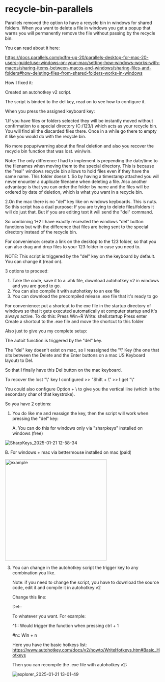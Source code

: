 # recycle-bin-parallels

Parallels removed the option to have a recycle bin in windows for shared folders. When you want to delete a file in windows you get a popup that warns you will permanently remove the file without passing by the recycle bin.

You can read about it here:

https://docs.parallels.com/pdfm-ug-20/parallels-desktop-for-mac-20-users-guide/use-windows-on-your-mac/setting-how-windows-works-with-macos/sharing-items-between-macos-and-windows/sharing-files-and-folders#how-deleting-files-from-shared-folders-works-in-windows

How I fixed it:

Created an autohotkey v2 script.

The script is binded to the del key, read on to see how to configure it.

When you press the assigned keyboard key:

1.If you have files or folders selected they will be instantly moved without confirmation to a special directory (C:/123/) which acts as your recycle bin.
You will find all the discarded files there.
Once in a while go there to empty it like you would do with the recycle bin.

No more popup/warning about the final deletion and also you recover the recycle bin function that was lost. win/win.

Note: The only difference I had to implement is prepending the date/time to the filenames when moving them to the special directory. This is because the "real" windows recycle bin allows to hold files even if they have the same name. This folder doesn't. So by having a timestamp attached you will never enounter a duplicate filename when deleting a file. Also another advantage is that you can order the folder by name and the files will be ordered by date of deletion, which is what you want in a recycle bin.

2.On the mac there is no "del" key like on windows keyboards. This is nuts.
So this script has a dual purpose: If you are trying to delete files/folders it will do just that.
But if you are editing text it will send the "del" command.

So combining 1+2 I have exactly recreated the windows "del" button functions but with the difference that files are being sent to the special directory instead of the recycle bin.

For convenience: create a link on the desktop to the 123 folder, so that you can also drag and drop files to your 123 folder in case you need to.

NOTE: This script is triggered by the "del" key on the keyboard by default. You can change it (read on).


3 options to proceed:
1. Take the code, save it to a .ahk file, download autohotkey v2 in windows and you are good to go.
2. You can also compile it with autohotkey to an exe file
3. You can download the precompiled release .exe file that it's ready to go
  
For convenience: put a shortcut to the exe file in the startup directory of windows so that it gets executed automatically at computer startup and it's always active.
To do this:
Press Win+R
Write: shell:startup
Press enter
Create a shortcut to the .exe file and move the shortcut to this folder



Also just to give you my complete setup:

The autoit function is triggered by the "del" key.

The "del" key doesn't exist on mac, so I reassigned the "\\" Key (the one that sits between the Delete and the Enter buttons on a mac US Keyboard layout) to Del.

So that I finally have this Del button on the mac keyboard.

To recover the lost "\\" key I configured >> "Shift + \\" >> I get "\\"

You could also configure Option + \\ to give you the vertical line (which is the secondary char of that keystroke).


So you have 2 options:
1. You do like me and reassign the key, then the script will work when pressing the "del" key:
   
   A. You can do this for windows only via "sharpkeys" installed on windows (free)
   
![SharpKeys_2025-01-21 12-58-34](https://github.com/user-attachments/assets/4bd061fe-7e55-4be4-b9d6-4f9007c3fa7c)

   B. For windows + mac via bettermouse installed on mac (paid)

   <img width="330" alt="example" src="https://github.com/user-attachments/assets/fdb8adb4-8c51-40cb-9185-04983fe8b3df" />


3. You can change in the autohotkey script the trigger key to any combination you like.
   
   Note: if you need to change the script, you have to download the source code, edit it and compile it in autohotkey v2
   
    Change this line:

    Del::
   
    To whatever you want.
    For example:

    ^1::
    Would trigger the function when pressing ctrl + 1
   
    #n::
    Win + n

    Here you have the basic hotkeys list:
    https://www.autohotkey.com/docs/v2/howto/WriteHotkeys.htm#Basic_Hotkeys

    Then you can recompile the .exe file with autohotkey v2:

   ![explorer_2025-01-21 13-01-49](https://github.com/user-attachments/assets/ea386457-b1a6-44a9-83bb-93503d952cd0)

